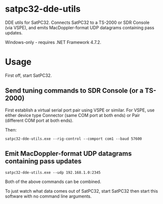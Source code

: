 # satpc32-dde-utils
DDE utils for SatPC32. Connects SatPC32 to a TS-2000 or SDR Console (via VSPE), and emits MacDoppler-format UDP datagrams containing pass updates.

Windows-only - requires .NET Framework 4.7.2.

# Usage

First off, start SatPC32.

## Send tuning commands to SDR Console (or a TS-2000)

First establish a virtual serial port pair using VSPE or similar. For VSPE, use either device type Connector (same COM port at both ends) or Pair (different COM port at both ends).

Then: 

`satpc32-dde-utils.exe --rig-control --comport com1 --baud 57600`

## Emit MacDoppler-format UDP datagrams containing pass updates
`satpc32-dde-utils.exe --udp 192.168.1.0:2345`

Both of the above commands can be combined.

To just watch what data comes out of SatPC32, start SatPC32 then start this software with no command line arguments.
